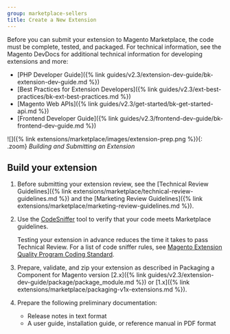 ```yaml
---
group: marketplace-sellers
title: Create a New Extension
---
```


Before you can submit your extension to Magento Marketplace, the code must be complete, tested, and packaged. For technical information, see the Magento DevDocs for additional technical information for developing extensions and more:

-  [PHP Developer Guide]({% link guides/v2.3/extension-dev-guide/bk-extension-dev-guide.md %})
-  [Best Practices for Extension Developers]({% link guides/v2.3/ext-best-practices/bk-ext-best-practices.md %})
-  [Magento Web APIs]({% link guides/v2.3/get-started/bk-get-started-api.md %})
-  [Frontend Developer Guide]({% link guides/v2.3/frontend-dev-guide/bk-frontend-dev-guide.md %})

![]({% link extensions/marketplace/images/extension-prep.png %}){: .zoom}
_Building and Submitting an Extension_

## Build your extension

1. Before submitting your extension review, see the [Technical Review Guidelines]({% link extensions/marketplace/technical-review-guidelines.md %}) and the [Marketing Review Guidelines]({% link extensions/marketplace/marketing-review-guidelines.md %}).

1. Use the [CodeSniffer][1] tool to verify that your code meets Marketplace guidelines.

   Testing your extension in advance reduces the time it takes to pass Technical Review. For a list of code sniffer rules, see [Magento Extension Quality Program Coding Standard][2].

1. Prepare, validate, and zip your extension as described in Packaging a Component for Magento version [2.x]({% link guides/v2.3/extension-dev-guide/package/package_module.md %}) or [1.x]({% link extensions/marketplace/packaging-v1x-extensions.md %}).

1. Prepare the following preliminary documentation:

   -  Release notes in text format
   -  A user guide, installation guide, or reference manual in PDF format

[1]: https://github.com/squizlabs/PHP_CodeSniffer
[2]: https://github.com/magento/marketplace-eqp

